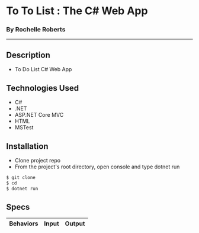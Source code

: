# To To List : The C# Web App
### By Rochelle Roberts
-----

## Description
* To Do List C# Web App

## Technologies Used
* C#
* .NET
* ASP.NET Core MVC
* HTML
* MSTest

## Installation
* Clone project repo
* From the project's root directory, open console and type dotnet run

```sh
$ git clone 
$ cd  
$ dotnet run
```

## Specs

| Behaviors       | Input          | Output      |
| ---------------- |:------------:| :--------------:|



